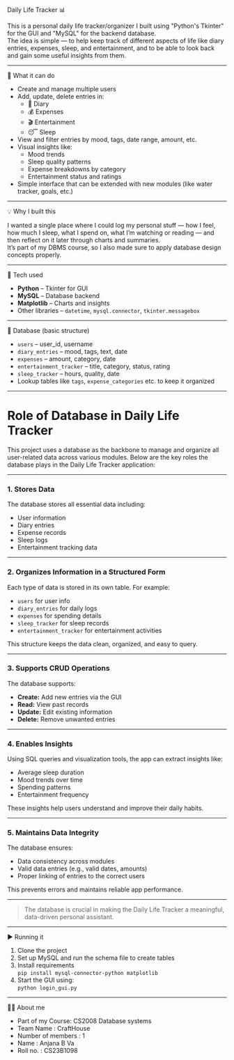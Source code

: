 Daily Life Tracker 📊

This is a personal daily life tracker/organizer I built using "Python's Tkinter" for the GUI and "MySQL" for the backend database.  
The idea is simple — to help keep track of different aspects of life like diary entries, expenses, sleep, and entertainment, and to be able to look back and gain some useful insights from them.

---

🔧 What it can do

- Create and manage multiple users
- Add, update, delete entries in:
  - 📖 Diary
  - 💰 Expenses
  - 🎬 Entertainment
  - 😴 Sleep
- View and filter entries by mood, tags, date range, amount, etc.
- Visual insights like:
  - Mood trends
  - Sleep quality patterns
  - Expense breakdowns by category
  - Entertainment status and ratings
- Simple interface that can be extended with new modules (like water tracker, goals, etc.)

---

💡 Why I built this

I wanted a single place where I could log my personal stuff — how I feel, how much I sleep, what I spend on, what I’m watching or reading — and then reflect on it later through charts and summaries.  
It’s part of my DBMS course, so I also made sure to apply database design concepts properly.

---

🧱 Tech used

- **Python** – Tkinter for GUI
- **MySQL** – Database backend
- **Matplotlib** – Charts and insights
- Other libraries – `datetime`, `mysql.connector`, `tkinter.messagebox`

---

📂 Database (basic structure)

- `users` – user_id, username
- `diary_entries` – mood, tags, text, date
- `expenses` – amount, category, date
- `entertainment_tracker` – title, category, status, rating
- `sleep_tracker` – hours, quality, date
- Lookup tables like `tags`, `expense_categories` etc. to keep it organized

---

# Role of Database in Daily Life Tracker

This project uses a database as the backbone to manage and organize all user-related data across various modules. Below are the key roles the database plays in the Daily Life Tracker application:

---

### 1. Stores Data

The database stores all essential data including:

- User information  
- Diary entries  
- Expense records  
- Sleep logs  
- Entertainment tracking data  

---

### 2. Organizes Information in a Structured Form

Each type of data is stored in its own table. For example:

- `users` for user info  
- `diary_entries` for daily logs  
- `expenses` for spending details  
- `sleep_tracker` for sleep records  
- `entertainment_tracker` for entertainment activities  

This structure keeps the data clean, organized, and easy to query.

---

### 3. Supports CRUD Operations

The database supports:

- **Create:** Add new entries via the GUI  
- **Read:** View past records  
- **Update:** Edit existing information  
- **Delete:** Remove unwanted entries  

---

### 4. Enables Insights

Using SQL queries and visualization tools, the app can extract insights like:

- Average sleep duration  
- Mood trends over time  
- Spending patterns  
- Entertainment frequency  

These insights help users understand and improve their daily habits.

---

### 5. Maintains Data Integrity

The database ensures:

- Data consistency across modules  
- Valid data entries (e.g., valid dates, amounts)  
- Proper linking of entries to the correct users  

This prevents errors and maintains reliable app performance.

---

> The database is crucial in making the Daily Life Tracker a meaningful, data-driven personal assistant.

---

▶️ Running it

1. Clone the project
2. Set up MySQL and run the schema file to create tables
3. Install requirements  
   `pip install mysql-connector-python matplotlib`
4. Start the GUI using:  
   `python login_gui.py`

---

🧑‍💻 About me
 
- Part of my Course: CS2008 Database systems
- Team Name : CraftHouse
- Number of members : 1
- Name : Anjana B Va
- Roll no. : CS23B1098
